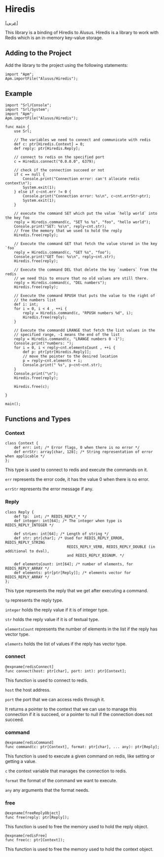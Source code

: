 # Hiredis
[[عربي]](readme.ar.md)

This library is a binding of Hiredis to Alusus. Hiredis is a library to work with Redis which is an in-memory key-value storage.

## Adding to the Project

Add the library to the project using the following statements:
```
import "Apm";
Apm.importFile("Alusus/Hiredis");
```

## Example

```
import "Srl/Console";
import "Srl/System";
import "Apm";
Apm.importFile("Alusus/Hiredis");

func main {
    use Srl;

    // The variables we need to connect and communicate with redis
    def c: ptr[Hiredis.Context] = 0;
    def reply: ptr[Hiredis.Reply];

    // connect to redis on the specified port
    c = Hiredis.connect("0.0.0.0", 6379);

    // check if the connection succeed or not
    if c == null {
        Console.print("Connection error: can't allocate redis context\n");
        System.exit(1);
    } else if c~cnt.err != 0 {
        Console.print("Connection error: %s\n", c~cnt.errStr~ptr);
        System.exit(1);
    }

    // execute the command SET which put the value `hellp world` into the key foo
    reply = Hiredis.command(c, "SET %s %s", "foo", "hello world");
    Console.print("SET: %s\n", reply~cnt.str);
    // free the memory that we used to hold the reply
    Hiredis.free(reply);

    // Execute the command GET that fetch the value stored in the key `foo`
    reply = Hiredis.command(c, "GET %s", "foo");
    Console.print("GET foo: %s\n", reply~cnt.str);
    Hiredis.free(reply);

    // Execute the command DEL that delete the key `numbers` from the redis
    // we need this to ensure that no old values are still there.
    reply = Hiredis.command(c, "DEL numbers");
    Hiredis.free(reply);

    // Execute the command RPUSH that puts the value to the right of
    // the numbers list
    def i: int;
    for i = 0, i < 4 , ++i {
        reply = Hiredis.command(c, "RPUSH numbers %d", i);
        Hiredis.free(reply);
    }

    // Execute the commandd LRANGE that fetch the list values in the
    // specified range, -1 means the end of the list
    reply = Hiredis.command(c, "LRANGE numbers 0 -1");
    Console.print("numbers: ");
    for i = 0, i < reply~cnt.elementsCount , ++i {
        def p: ptr[ptr[Hiredis.Reply]];
        // move the pointer to the desired location
        p = reply~cnt.elements + i;
        Console.print(" %s", p~cnt~cnt.str);
    }
    Console.print("\n");
    Hiredis.free(reply);

    Hiredis.free(c);

}

main();
```

## Functions and Types

### Context

```
class Context {
    def err: int; /* Error flags, 0 when there is no error */
    def errStr: array[char, 128]; /* String representation of error when applicable */
};
```

This type is used to connect to redis and execute the commands on it.

`err` represents the error code, it has the value 0 when there is no error.

`errStr` represents the error message if any.

### Reply

```
class Reply {
    def tp:  int; /* REDIS_REPLY_* */
    def integer: int[64]; /* The integer when type is REDIS_REPLY_INTEGER */

    def strLen: int[64]; /* Length of string */
    def str: ptr[char]; /* Used for REDIS_REPLY_ERROR, REDIS_REPLY_STRING
                            REDIS_REPLY_VERB, REDIS_REPLY_DOUBLE (in additional to dval),
                            and REDIS_REPLY_BIGNUM. */

    def elementsCount: int[64]; /* number of elements, for REDIS_REPLY_ARRAY */
    def elements: ptr[ptr[Reply]]; /* elements vector for REDIS_REPLY_ARRAY */
};
```

This type represents the reply that we get after executing a command.

`tp` represents the reply type.

`integer` holds the reply value if it is of integer type.

`str` holds the reply value if it is of textual type.

`elementsCount` represents the number of elements in the list if the reply has vector type.

`elements` holds the list of values if the reply has vector type.

### connect

```
@expname[redisConnect]
func connect(host: ptr[char], port: int): ptr[Context];
```
This function is used to connect to redis.

`host` the host address.

`port` the port that we can access redis through it.

It returns a pointer to the context that we can use to manage this connection if it is succeed,
or a pointer to null if the connection does not succeed.

### command

```
@expname[redisCommand]
func command(c: ptr[Context], format: ptr[char], ... any): ptr[Reply];
```
This function is used to execute a given command on redis, like setting or getting a value.

`c` the context variable that manages the connection to redis.

`format` the format of the command we want to execute.

`any` any arguments that the format needs.

### free

```
@expname[freeReplyObject]
func free(reply: ptr[Reply]);
```
This function is used to free the memory used to hold the reply object.

```
@expname[redisFree]
func free(c: ptr[Context]);
```
This function is used to free the memory used to hold the context object.
